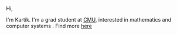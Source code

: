Hi, 

I'm Kartik.
I'm a grad student at [CMU](https://www.cs.cmu.edu/), interested in mathematics and computer systems .
Find more [here](https://kartiksrinivas007.github.io/index.html)
